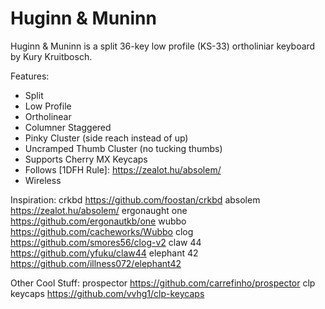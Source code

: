 # Huginn & Muninn

Huginn & Muninn is a split 36-key low profile (KS-33) ortholiniar keyboard by Kury Kruitbosch. 

Features:
 - Split
 - Low Profile
 - Ortholinear
 - Columner Staggered
 - Pinky Cluster (side reach instead of up)
 - Uncramped Thumb Cluster (no tucking thumbs)
 - Supports Cherry MX Keycaps 
 - Follows [1DFH Rule]: https://zealot.hu/absolem/
 - Wireless

[huginn_muninn]: https://github.com/kkruit/huginn_muninn

Inspiration:
crkbd https://github.com/foostan/crkbd
absolem https://zealot.hu/absolem/
ergonaught one https://github.com/ergonautkb/one
wubbo https://github.com/cacheworks/Wubbo
clog https://github.com/smores56/clog-v2
claw 44 https://github.com/yfuku/claw44
elephant 42 https://github.com/illness072/elephant42

Other Cool Stuff:
prospector https://github.com/carrefinho/prospector
clp keycaps https://github.com/vvhg1/clp-keycaps
